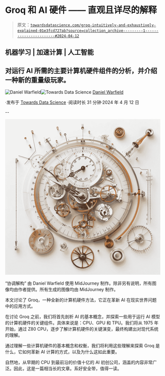 # Groq 和 AI 硬件 —— 直观且详尽的解释

> 原文：[`towardsdatascience.com/groq-intuitively-and-exhaustively-explained-01e3fcd727ab?source=collection_archive---------1-----------------------#2024-04-12`](https://towardsdatascience.com/groq-intuitively-and-exhaustively-explained-01e3fcd727ab?source=collection_archive---------1-----------------------#2024-04-12)

## 机器学习 | 加速计算 | 人工智能

## 对运行 AI 所需的主要计算机硬件组件的分析，并介绍一种新的重量级玩家。

[](https://medium.com/@danielwarfield1?source=post_page---byline--01e3fcd727ab--------------------------------)![Daniel Warfield](https://medium.com/@danielwarfield1?source=post_page---byline--01e3fcd727ab--------------------------------)[](https://towardsdatascience.com/?source=post_page---byline--01e3fcd727ab--------------------------------)![Towards Data Science](https://towardsdatascience.com/?source=post_page---byline--01e3fcd727ab--------------------------------) [Daniel Warfield](https://medium.com/@danielwarfield1?source=post_page---byline--01e3fcd727ab--------------------------------)

·发布于 [Towards Data Science](https://towardsdatascience.com/?source=post_page---byline--01e3fcd727ab--------------------------------) ·阅读时长 31 分钟·2024 年 4 月 12 日

--

![](img/79731e2d224f71ba9cf157e39ead4666.png)

“协调解构” 由 Daniel Warfield 使用 MidJourney 制作。除非另有说明，所有图像均由作者提供。所有生成的图像均由 MidJourney 制作。

本文讨论了 Groq，一种全新的计算机硬件方法，它正在革新 AI 在现实世界问题中的应用方式。

在讨论 Groq 之前，我们将首先剖析 AI 的基本概念，并探索一些用于运行 AI 模型的计算机硬件的关键组件。具体来说是：CPU、GPU 和 TPU。我们将从 1975 年开始，通过 Z80 CPU，逐步了解计算机硬件的关键演变，最终构建出对现代系统的理解。

通过理解一些计算机硬件的基本概念和权衡，我们将利用这些理解来探索 Groq 是什么，它如何革新 AI 计算的方式，以及为什么这如此重要。

自然地，从早期的 CPU 到最前沿的价值十亿的 AI 初创公司，涵盖的内容非常广泛。因此，这是一篇相当长的文章。系好安全带，值得一读。
